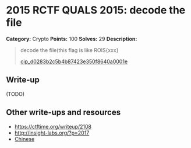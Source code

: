 # 2015 RCTF QUALS 2015: decode the file

**Category:** Crypto
**Points:** 100
**Solves:** 29
**Description:**

> decode the file(this flag is like ROIS{xxx}
> 
> 
> [cip_d0283b2c5b4b87423e350f8640a0001e](./cip_d0283b2c5b4b87423e350f8640a0001e)


## Write-up

(TODO)

## Other write-ups and resources

* <https://ctftime.org/writeup/2108>
* <http://insight-labs.org/?p=2017>
* [Chinese](http://bobao.360.cn/ctf/learning/155.html)
